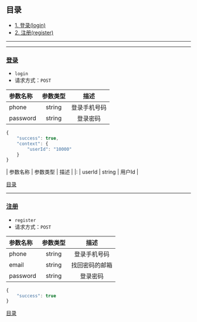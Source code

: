 ## 目录
* [1. 登录(login)](#登录)
* [2. 注册(register)](#注册)

---

---


### [登录](#目录)
- `login`
- 请求方式：`POST`

| 参数名称 | 参数类型  | 描述 |
| :- |:-:| :-:|
| phone | string | 登录手机号码 |
| password | string | 登录密码 |


```js
{
    "success": true,
    "context": {
        "userId": "10000"
    }
}
```
| 参数名称 | 参数类型  | 描述 |
|:
| userId | string | 用户Id |

[目录](#目录)

---
### [注册](#目录)
- `register`
- 请求方式：`POST`

| 参数名称 | 参数类型  | 描述 |
| :- |:-:| :-:|
| phone | string | 登录手机号码 |
| email | string | 找回密码的邮箱 |
| password | string | 登录密码 |


```js
{
    "success": true
}
```
[目录](#目录)
